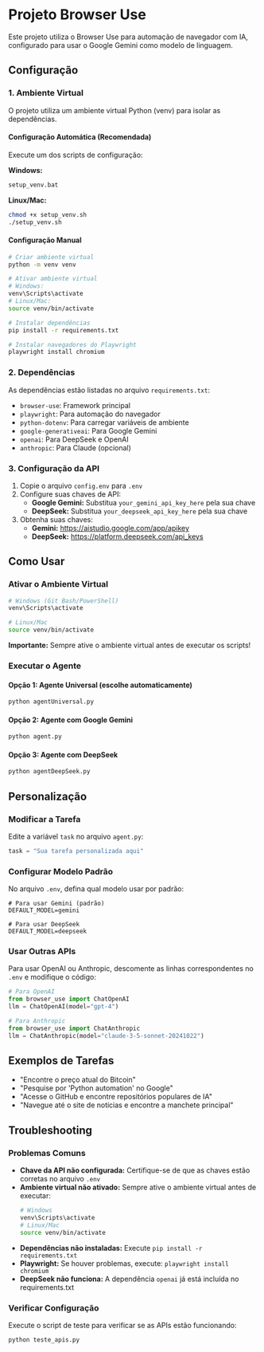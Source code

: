 # Projeto Browser Use

Este projeto utiliza o Browser Use para automação de navegador com IA, configurado para usar o Google Gemini como modelo de linguagem.

## Configuração

### 1. Ambiente Virtual
O projeto utiliza um ambiente virtual Python (venv) para isolar as dependências.

#### Configuração Automática (Recomendada)
Execute um dos scripts de configuração:

**Windows:**
```bash
setup_venv.bat
```

**Linux/Mac:**
```bash
chmod +x setup_venv.sh
./setup_venv.sh
```

#### Configuração Manual
```bash
# Criar ambiente virtual
python -m venv venv

# Ativar ambiente virtual
# Windows:
venv\Scripts\activate
# Linux/Mac:
source venv/bin/activate

# Instalar dependências
pip install -r requirements.txt

# Instalar navegadores do Playwright
playwright install chromium
```

### 2. Dependências
As dependências estão listadas no arquivo `requirements.txt`:
- `browser-use`: Framework principal
- `playwright`: Para automação do navegador
- `python-dotenv`: Para carregar variáveis de ambiente
- `google-generativeai`: Para Google Gemini
- `openai`: Para DeepSeek e OpenAI
- `anthropic`: Para Claude (opcional)

### 3. Configuração da API
1. Copie o arquivo `config.env` para `.env`
2. Configure suas chaves de API:
   - **Google Gemini:** Substitua `your_gemini_api_key_here` pela sua chave
   - **DeepSeek:** Substitua `your_deepseek_api_key_here` pela sua chave
3. Obtenha suas chaves:
   - **Gemini:** https://aistudio.google.com/app/apikey
   - **DeepSeek:** https://platform.deepseek.com/api_keys

## Como Usar

### Ativar o Ambiente Virtual
```bash
# Windows (Git Bash/PowerShell)
venv\Scripts\activate

# Linux/Mac
source venv/bin/activate
```

**Importante:** Sempre ative o ambiente virtual antes de executar os scripts!

### Executar o Agente

#### Opção 1: Agente Universal (escolhe automaticamente)
```bash
python agentUniversal.py
```

#### Opção 2: Agente com Google Gemini
```bash
python agent.py
```

#### Opção 3: Agente com DeepSeek
```bash
python agentDeepSeek.py
```

## Personalização

### Modificar a Tarefa
Edite a variável `task` no arquivo `agent.py`:

```python
task = "Sua tarefa personalizada aqui"
```

### Configurar Modelo Padrão
No arquivo `.env`, defina qual modelo usar por padrão:

```env
# Para usar Gemini (padrão)
DEFAULT_MODEL=gemini

# Para usar DeepSeek
DEFAULT_MODEL=deepseek
```

### Usar Outras APIs
Para usar OpenAI ou Anthropic, descomente as linhas correspondentes no `.env` e modifique o código:

```python
# Para OpenAI
from browser_use import ChatOpenAI
llm = ChatOpenAI(model="gpt-4")

# Para Anthropic
from browser_use import ChatAnthropic
llm = ChatAnthropic(model="claude-3-5-sonnet-20241022")
```

## Exemplos de Tarefas

- "Encontre o preço atual do Bitcoin"
- "Pesquise por 'Python automation' no Google"
- "Acesse o GitHub e encontre repositórios populares de IA"
- "Navegue até o site de notícias e encontre a manchete principal"

## Troubleshooting

### Problemas Comuns

- **Chave da API não configurada:** Certifique-se de que as chaves estão corretas no arquivo `.env`
- **Ambiente virtual não ativado:** Sempre ative o ambiente virtual antes de executar:
  ```bash
  # Windows
  venv\Scripts\activate
  # Linux/Mac
  source venv/bin/activate
  ```
- **Dependências não instaladas:** Execute `pip install -r requirements.txt`
- **Playwright:** Se houver problemas, execute: `playwright install chromium`
- **DeepSeek não funciona:** A dependência `openai` já está incluída no requirements.txt


### Verificar Configuração
Execute o script de teste para verificar se as APIs estão funcionando:
```bash
python teste_apis.py
```
